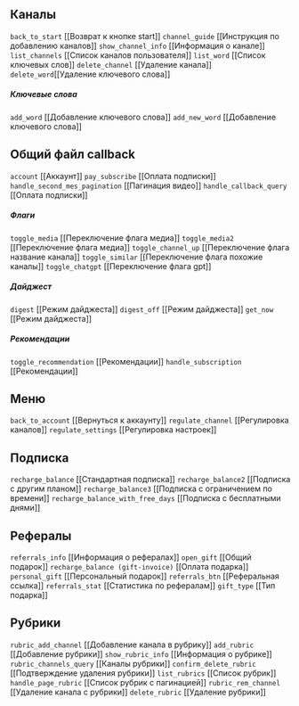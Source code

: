 
## Каналы
`back_to_start` [[Возврат к кнопке start]]
`сhannel_guide` [[Инструкция по добавлению каналов]]
`show_channel_info` [[Информация о канале]]
`list_channels` [[Список каналов пользователя]]
`list_word` [[Список ключевых слов]]
`delete_channel` [[Удаление канала]]
`delete_word`[[Удаление ключевого слова]]
##### Ключевые слова
`add_word` [[Добавление ключевого слова]]
`add_new_word` [[Добавление ключевого слова]]
## Общий файл callback
`account` [[Аккаунт]]
`pay_subscribe` [[Оплата подписки]]
`handle_second_mes_pagination` [[Пагинация видео]]
`handle_callback_query` [[Оплата подписки]]
##### Флаги
`toggle_media` [[Переключение флага медиа]]
`toggle_media2` [[Переключение флага медиа]]
`toggle_channel_up` [[Переключение флага название канала]]
`toggle_similar` [[Переключение флага похожие каналы]]
`toggle_chatgpt` [[Переключение флага gpt]]
##### Дайджест
`digest` [[Режим дайджеста]]
`digest_off` [[Режим дайджеста]]
`get_now` [[Режим дайджеста]]
##### Рекомендации
`toggle_recommendation` [[Рекомендации]]
`handle_subscription` [[Рекомендации]]

## Меню
`back_to_account` [[Вернуться к аккаунту]]
`regulate_channel` [[Регулировка каналов]]
`regulate_settings` [[Регулировка настроек]]

## Подписка

`recharge_balance` [[Стандартная подписка]]
`recharge_balance2` [[Подписка с другим планом]]
`recharge_balance3` [[Подписка с ограничением по времени]]
`recharge_balance_with_free_days` [[Подписка с бесплатными днями]]
## Рефералы
`referrals_info` [[Информация о рефералах]]
`open_gift` [[Общий подарок]]
`recharge_balance (gift-invoice)` [[Оплата подарка]]
`personal_gift` [[Персональный подарок]]
`referrals_btn` [[Реферальная ссылка]]
`referrals_stat` [[Статистика по рефералам]]
`gift_type` [[Тип подарка]]

## Рубрики
`rubric_add_channel` [[Добавление канала в рубрику]]
`add_rubric` [[Добавление рубрики]]
`show_rubric_info` [[Информация о рубрике]]
`rubric_channels_query` [[Каналы рубрики]]
`confirm_delete_rubric` [[Подтверждение удаления рубрики]]
`list_rubrics` [[Список рубрик]]
`handle_page_rubric` [[Список рубрик с пагинацией]]
`rubric_rem_channel` [[Удаление канала с рубрики]]
`delete_rubric` [[Удаление рубрики]]
